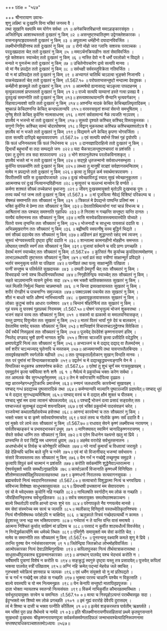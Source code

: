 +++
title = "५६७"

+++
श्रीनारायाण उवाच-  
शृणु लक्ष्मि! च दुःखानि विना भक्तिं जनस्य वै ।  
तथा सुखानि वक्ष्यामि मम योगेन सर्वथा ॥१ ॥
अनेकचित्तविभ्रान्तो ममाऽहङ्कारसंवृतः ।  
अजितेन्द्रिय आशास्थस्ततो दुःखतरं नु किम् ॥२ ॥
असन्तुष्टश्चातितृष्ण उद्वेगक्लेशकारकः ।  
वासनाकृष्टहृदयस्ततो दुःखतरं नु किम् ॥३ ॥
अपूतात्मा धर्महीनो दयादानविवर्जितः ।  
लक्ष्मीभोगविहीनश्च ततो दुःखतरं नु किम् ॥४ ॥
रोगो मोहो जरा ग्लानिः सशस्त्रः परवञ्चकः ।  
परदुःखप्रदाता चेत् ततो दुःखतरं नु किम् ॥५ ॥
ममाऽर्चनक्रियाहीनः सतां सेवाविवर्जितः ।  
गृहे क्लेशकरः स्याच्चेत् ततो दुःखतरं नु किम् ॥६ ॥
नास्ति देवो न वै धर्मो परलोको न विद्यते ।  
मन्यते न पुनर्जन्म ततो दुःखतरं नु किम् ॥७ ॥
उचितेनोपचारेण द्रव्ये सत्यपि मानवः ।  
यो मां नैव प्रपद्येत ततो दुःखतरं नु किम् ॥८ ॥
सर्वभक्षी सर्ववस्तुविक्रेता नतिवर्जितः ।  
यो न मां प्रतिपद्येत ततो दुःखतरं नु किम् ॥९ ॥
अभ्यागतं चातिथिं चाऽदत्वा भुङ्क्ते निजानपि ।  
पाकभेदप्रकर्ता चेत् ततो दुःखतरं नु किम् ॥1.567.१० ॥
परोपताप्यसन्तुष्टो मन्दात्मा देवदूषकः ।  
कर्महीनो ह्रासमूले ततो दुःखतरं नु किम् ॥११ ॥
आत्मश्रेयो ह्यनासाद्य चाऽकृत्वा पापदाहनम् ।  
मृत्युकालवशं प्राप्तस्ततो दुःखतरं नु किम् ॥१ २॥
राज्ये सत्यपि याम्यानां हस्ते गत्वा प्रसह्य वै ।  
दूतदुःखं समाप्नोति ततो दुःखतरं नु किम् ॥१३॥
हस्त्यश्वरथयानानि सैन्यानि भृत्यवर्गकान् ।  
विहायाऽन्यवशो याति ततो दुःखतरं नु किम् ॥१४॥
अश्नन्ति मादकं केचित् केचिच्छालिघृतादिकम् ।  
शुष्कान्नं केचिदश्नन्ति केचित् कन्दफलान्यपि ॥१५॥
वरवस्त्रावृतां शय्यां सेवन्ते समभूषिताम् ।  
तृणेषु शेरते केचित् कुर्वन्ति नात्मसाधनम् ॥१६ ॥
मरणं सर्वसामान्यं नैकं त्यजति नाऽपरम् ।  
ज्ञात्वैवं न भजन्ते मां ततो दुःखतरं नु किम् ॥१७॥
सुरूपो दृश्यते कश्चित् कश्चिद् विरूपकुब्जकः ।  
सगुणो निर्गुणः कश्चित् साम्यं चोदरपोषणम् ॥१८॥
विद्वान् मूकस्तथा कश्चिन्न कश्चिच्छाश्वतोऽत्र वै ।  
ज्ञात्वैव मां न भजते ततो दुःखतरं नु किम् ॥१९॥
विद्यमाने धने केचित् कृपणा भोगवर्जिताः ।  
दाता सत्यपि दारिद्र्ये बहुव्ययपरायणः ॥1.567.२० ॥
एवं सत्यपि वर्षान्ते रिक्तं गृहं द्वयोरपि ।  
किं फलं धनिनस्तस्य किं फलं निर्धनस्य च ॥२१ ॥
दानयज्ञादिराहित्ये ततो दुःखतरं नु किम् ।  
द्विभार्यो बहुभार्यो वा तदा सम्पद्यते जनः ॥२२॥
यदा चैकत्राऽसन्तुष्टश्चापरां स प्रशंसति ।  
एका तु दुर्भगा तत्र सदा शापपरायणा ॥२३ ॥
भोगे शापानुलेपश्च परलोकविनाशकृत् ।  
ज्ञात्वैवं भजते मां न ततो दुःखतरं नु किम् ॥२४॥
सद्गृहे धृतजन्मानो सर्वसाधनसम्भृताः ।  
कुर्वन्ति पापकर्माणि ततो दुःखतरं नु किम् ॥२५॥
लब्ध्वा तु मानुषीं सञ्ज्ञां सर्वज्ञानसमन्विताम् ।  
मामेव न प्रपद्यन्ते ततो दुःखतरं नु किम् ॥२६॥
कृत्वा तु विपुलं कर्म स्वार्थमात्रपरायणः ।  
विपरीतमतिं याति स दुःखायोपजायते ॥२७॥
दुःखं स्वेच्छाविरुद्धं स्यात् सुखं स्वेच्छानुकूलता ।  
आत्मनश्च परं दुःखं नित्यानन्दविहीनता ॥२८॥
मृत्युत्तरं च यल्लभ्यं मानवेन हि वर्ण्यते ।  
कर्मणा शाश्वतं सौख्यं तच्चेन्नाप्तं वृथाजनुः ॥२९॥
जीवन् दुःखसमायुक्तो मृतोऽपि दुःखभाक् पुनः ।  
तस्य व्यर्थं गतं जन्म ततो दुःखतरं नु किम् ॥1.567.३ ० ॥
मां पूजयित्वा नैवेद्यं विशिष्टं परिकल्प्य च ।  
शेषमन्नं समश्नाति ततः सौख्यतरं नु किम् ॥३१ ॥
त्रिकालं मे प्रेपद्यन्ते पश्यन्ति प्रतिमां मम ।  
भक्तिं कुर्वन्ति मे प्रेम्णा ततः सौख्यतरं नु किम् ॥३२॥
देवतातिथिमर्त्यानां गवां चान्नं विभज्य च ।  
आश्रितानां ततः पश्चात् समश्नाति गृहाधिपः ॥३३॥
ते निराशा न गच्छन्ति सन्तुष्टा यान्ति दानतः ।  
यस्यैवं वर्तमानस्य ततः सौख्यतरं नु किम् ॥३४॥
मासि मास्येकदिवसस्त्वमावास्येति योच्यते ।  
पितरो यस्य तृप्यन्ति ततः सौख्यतरं नु किम् ॥३५॥
भोजनादौ च साधुभ्यः पायसान्नं ददाति यः ।  
अभिन्नमुखरागेण ततः सौख्यतरं नु किम् ॥३६ ॥
बह्वीष्वपि स्वपत्नीषु यस्य बुद्धिर्न भिद्यते ।  
समं सौख्यं ददात्येव ततः सौख्यतरं नु किम् ॥३७॥
अहिंसनं व्रतं शुद्धान्तरो रक्षेद् रुषं त्यजन् ।  
सुरूपं भोग्यवस्त्वादि दृष्ट्वा दृष्टिं ददाति न ॥३८॥
शान्तात्मा कामनाहीनो मोहहीनः समन्ततः ।  
लोष्ठवत् पश्यति स्वर्णं ततः सौख्यतरं नु किम् ॥३९॥
पूजायां वर्तमाने च यदि प्राणः प्रगच्छति ।  
देवार्थं मरणं स्याच्चेत् ततः सौख्यतरं नु किम् ॥1.567.४० ॥
कुत्सितं नैव कुर्याच्च कुर्यादेवात्ममोक्षणम् ।  
लाभाऽलब्धावपि तुष्टस्ततः सौख्यतरं नु किम् ॥४१॥
भर्ता व्रतं सदा स्त्रीणां साक्षान्मूर्तं प्रविद्यते ।  
भर्तारं समनुसृत्य वर्तते या पतिव्रता ॥४२॥
पत्नीव्रतं तथा पत्युः साक्षान्मूर्तिः पतिव्रता ।  
पत्नीं सन्तुष्य च पतिर्वर्तते सुखदायकः ॥४३ ॥
दम्पती प्रेमपूर्णौ चेत् ततः सौख्यतरं नु किम् ।  
विभवाढ्यो जनो यश्च विधाविनयवाँस्तथा ॥४४॥
निगृहीतेन्द्रियः स्याच्चेत् ततः सौख्यतरं नु किम् ।  
सहते चाऽवमानानि व्यसने दुर्मनाः सदा ॥४५॥
मम भक्तौ चातिसक्तस्ततः सुखतरं नु किम् ।  
जलं मिलति निर्मूल्यं भिक्षया चान्नमाप्यते ॥४६ ॥
न चिन्ता द्रव्यरक्षायास्ततः सुखतरं नु किम् ।  
शरीरं रोगहीनं च पाचनाग्निः समुज्ज्वलः ॥४७॥
पक्वाऽपक्वं पचत्येव ततः सुखतरं नु किम् ।  
शीतं न बाधते चाति औष्ण्यं नाभिभवत्यपि ॥४८ ॥
वृक्षवायुकृतावासस्ततः सुखतरं नु किम् ।  
लोकाः कुटुम्बं सर्वत्र आधारः परमेश्वरः ॥४९॥
चिन्तनं श्रीहरेर्नित्यं ततः सुखतरं नु किम् ।  
गृहं यस्य तु पारक्यं गुहाप्रख्यं निरामयम् ॥1.567.५०॥
पोषणं परभृत्तुल्यं भोजनं शुकवत्तथा ।  
भजनं सहजं यस्य ततः सौख्यतरं नु किम् ॥५१ ॥
सकामो वा ह्यकामो वा ममालयनिवासकृत् ।  
यस्तु प्राणाद् वियुज्येत ततः सुखतरं नु किम् ॥५२॥
मातरं पितरं भार्यां गुरुं देवं च बालकान् ।  
देवतामिव पश्येद् यस्ततः सौख्यतरं नु किम् ॥५३॥
शान्तिर्ज्ञानं विचारश्चाऽनुद्वेगश्च विवेकिता ।  
धैर्यं स्थैर्यं निस्पृहत्वं ततः सौख्यतरं नु किम् ॥५४॥
पूजयेद् देवदेवेशं कृष्णनारायणं हरिम् ।  
निपतेद् दण्डवद् भूमौ ज्ञानी भागवतः शुचिः ॥५५॥
शिरसा चाञ्जलिं कृत्वा प्रसीदेति वदेद्धरिम् ।  
क्षमापयेद्धरिं नित्यं ततः सौख्यतरं नु किम् ॥५६॥
अभ्यञ्जनं च मे दद्याद् दद्याद् वा तैलमर्दनम् ।  
सर्वं शरीरं चाऽभ्यज्याद् घृतेनापि च मस्तकम् ॥५७॥
आज्यमानमपि तथा यावन्तस्तैलबिन्दवः ।  
तावद्वर्षसहस्राणि स्वर्गलोके महीयते ॥५८॥
ततः पुण्यकृताल्ँलोकान् सुखान् विन्दति मानवः ।  
ततः परं पुमांसं मां विन्दत्यक्षरसञ्ज्ञके ॥५९॥
उद्वर्तनं च मे दद्याच्छुद्ध्यन्त्यङ्गानि येन मे ।  
पिप्पलिका मधुकश्च अश्वपर्णश्च कर्कटः ॥1.567.६० ॥
एतेषां तु शुभं चूर्णं मम गात्रसुखावहम् ।  
एवमुद्वर्तनं कृत्वा घर्षयित्वा शनैः शनैः ॥६ १ ॥
नैर्मल्यं मे प्रकुर्याच्च भक्तः करेण सर्वथा ।  
तत आमलकं चैव सुगन्धचूर्णमुत्तमम् ॥६२॥
तेन मे सर्वगात्राणि मर्दयित्वा दृढव्रतः ।  
यद्वा क्षारस्नेहगन्धगूटिकाभिः प्रमार्जनम् ॥६३॥
स्नपनं जलधाराभिः कारयेन्मां सुखावहम् ।  
पश्चाद् गन्धं प्रदद्याच्च पुष्पसारादिकं तथा ॥६४॥
कर्मण्यान्यपि माल्यानि पुष्पाञ्ञ्जलिं प्रदापयेत्॥
पश्चाद् धूपं च मे दद्यात् सुगन्धद्रव्यमिश्रितम् ॥६५॥
पश्चाद् वस्त्रं च मे दद्यात् क्षौमं शुक्लं च पीतकम् ।  
पश्चाद् भूषां मम दत्वा त्वासनं चोपकल्पयेत् ॥६६॥
पश्चाद्वै भोजनं दत्वा प्रसादं सङ्ग्रसेत् ततः ।  
पश्चाज्जलं सुताम्बूलं दद्यान्मे शयनादिकम् ॥६७॥
एवं भक्तिं प्रकुर्यान्मे पादसंवाहनं चरेत् ।  
रञ्जयेन्मां कथालापैर्हासयेच्च हसेत्तथा ॥६८॥
आनन्दं कारयेन्मां च ततः सौख्यतरं नु किम् ।  
भक्तो भक्ता च वा कृष्णे सर्वस्वार्पणमाचरेत् ॥६९॥
फलं तस्य च गोलोके कृष्णः सर्वं ददाति वै ।  
एवं मुक्तेः परे लाभे ततः सौख्यतरं नु किम् ॥1.567.७०॥
राधावत् सेवने कृष्णं लक्ष्मीवच्च नरायणम् ।  
पार्वतीवच्छङ्करं च प्रभावद्भास्करं प्रभुम् ॥७१ ॥
माणिक्यावत् स्वामिनं चानादिकृष्णनरायणम् ।  
सेवते सर्वथा धाम्नि ततः सौख्यतरं नु किम् ॥७२॥
य एतेन विधानेन यक्ष्यन्ते खलु मां प्रिये ।  
प्राप्स्यन्ति ते परां सिद्धिं मम धामगतां ध्रुवाम् ॥७३॥
अहमेव वरारोहे सर्वभूतसनातनः ।  
अधश्चोर्ध्वम्ं च तिर्यक् च कोणेषूपरि संस्थितः ॥७४॥
नरे नार्यां कुमार्यां च विधवायां जरायुते ।  
देहे देहिन्यपि चास्मि बाले युनि च गर्भगे ॥७५॥
एवं मां यो विजानीयाद् भजन्मां सर्वभावनः ।  
संसारे विजयस्तस्य ततः सौख्यतरं नु किम् ॥७६॥
येन गर्भं न गच्छेद्वै तच्छृणुष्व समुद्रजे ।  
कृत्वापि विपुलं कर्म चात्मानं न प्रशंसति ॥७७॥
करोति सर्वकर्माणि शुद्धेनैवाऽन्तरात्मना ।  
ऐश्वर्ययुक्तो भवति समर्थोऽनुग्रहादिके ॥७८॥
कार्याऽकार्ये विजानाति कृष्णधर्मे विनिष्ठितः ।  
शीतोष्णवातवर्षादिक्षुत्पिपासासहस्तथा ॥७९॥
कृष्णधनो निरालस्यः सत्यवागनसूयकः ।  
ब्रह्मचर्यपरो नित्यं स्वदारनिरतस्तथा ॥1.567.८०॥
सत्याचारो विशुद्धात्मा नित्यं च भगवत्प्रियः ।  
संविभज्य विशेषज्ञः साधुभक्तसुवत्सलः ॥८१॥
प्रियभाषी प्रभक्तानां मम सेवापरायणः ।  
एवं यो मे भवेद्भक्तः कुयोनिं नहि गच्छति ॥८२॥
नाभिलषति स्वर्गादीन् मम लोकं स गच्छति ।  
जीवहिंसानिवृत्तश्च सर्वभूतहितकरः ॥८३॥
सर्वत्र समतायुक्तः समलोष्ठाश्मकाञ्चनः ।  
बाल्ये स्थितोऽपि वयसि क्षान्तो दान्तः शुभे रतः ॥८४॥
परेणापकृते नैव गणयत्येव मानसे ।  
मम सेवां संस्मरेच्च मम सत्यं च जल्पति ॥८५॥
व्यलीकाद् विनिवृत्तो यस्तथ्येतिकृतनिश्चयः ।  
नित्यं मौनविशेषस्थः परोक्षेऽपि न चाक्षिपेत् ॥८६ ॥
ऋतुकाले स्त्रियं गच्छेदपत्यार्थी न कामतः ।  
ईदृशास्तु जना भद्रा मम भक्तिपरायणाः ॥८७॥
गर्भवासं न ते यान्ति यन्ति वासं ममाश्रये ।  
आत्मना निश्चितं कुर्यात् साक्षिणं मां प्रदिश्य च ॥८८॥
परवादं न कुर्वीत शाठ्यधौर्त्यं विवर्जयेत् ।  
न निन्देद्धर्मकार्याणि मम धर्मपथे स्थितः ॥८९॥
एभिर्गुणैः समायुक्तो मम सेवां करोति चेत् ।  
मामेव स समाप्नोति ततः सौख्यतमं नु किम् ॥1.567.९० ॥
पुनरन्यत्तु वक्ष्यामि कमले शृणु मे प्रिये ।  
तरन्ति पुरुषा येन गर्भसंसारसागरम् ॥९ १॥
जितेन्द्रिया जितक्रोधा लोभमोहविवर्जिताः ।  
आत्मोपकारका नित्यं देवाऽतिथिगुरुप्रियाः ॥९२॥
कपिलापूजका नित्यं तीर्थयात्राकरास्तथा ।  
साधुसाध्वीपूजकाश्च वृद्धसन्मानकारकाः ॥९३॥
अनाथान् पालयेद् यश्च भेदभावं करोति न ।  
सर्वेषामपि पुत्राणां विशेषं न करोति यः ॥९४॥
सङ्क्रुद्धं स्वगुरुं दृष्ट्वा यस्तु तत्र प्रसादयेत्॥
पूजयेत् कपिलां भक्त्या पालयेत् स्त्रीं पतिव्रताम् ॥९५॥
अग्निं नहि क्रमेत् पद्भ्यां मेहयेन्न जले क्वचित् ।  
गुरुभक्तो भवेन्नित्यं ज्ञानवान्न च जल्पकः ॥९६॥
एवं धर्मेण संयुक्तो यो नु मां प्रतिपद्यते ।  
स च गर्भं न गच्छेद्वै मम लोकं स गच्छति ॥९७॥
भुक्त्वा परस्य चान्नानि यश्चैव न विकुत्सति ।  
बाल्ये वयस्यपि च यो मम नित्यमनुव्रतः ॥९८॥
येन केनापि सन्तुष्टो मातापितृप्रपूजकः ।  
दाता भोक्ता न्यायतश्च स्वतन्त्रो नित्यसंयतः ॥९९॥
विकर्म नाभिकुर्वीत कौमारव्रतमास्थितः ।  
सर्वभूतदयायुक्तः सत्त्वेन च समन्वितः ॥1.567.१० ०॥
मत्या च निस्पृहोऽत्यन्तं परार्थेष्वस्पृहः सदा ।  
ईदृग्भक्तो मम शिष्यो मम लोकं प्रगच्छति ॥१०१ ॥
इमं गुह्यं वरारोहे देवैरपि दुरासदम् ।  
त्वं मे शिष्या च दासी च भक्ता पत्नीति कीर्तितम् ॥१ ०२॥
इत्येवं शङ्करस्तत्र पार्वतीम् ऋक्षपर्वते ।  
मम भक्तिं पुरा प्राह तैर्थभावे च नार्मदे ॥१ ०३॥
इति श्रीलक्ष्मीनारायणीयसंहितायां प्रथमे कृतयुगसन्ताने सुखभावो दुःखभावः श्रीकृष्णनारायणपूजा सर्वकर्मसमर्पणतादिफलं जन्माभावश्चेत्यादिनिरूपणनामा सप्तषष्ट्यधिकपञ्चशततमोऽध्यायः ॥५६७॥
    
